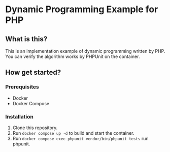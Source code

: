 # Dynamic Programming Example for PHP

## What is this?

This is an implementation example of dynamic programming written by PHP. <br />
You can verify the algorithm works by PHPUnit on the container.

## How get started?

### Prerequisites

- Docker
- Docker Compose

### Installation

1. Clone this repository.
2. Run `docker compose up -d` to build and start the container.
3. Run `docker compose exec phpunit vendor/bin/phpunit tests` run phpunit.
